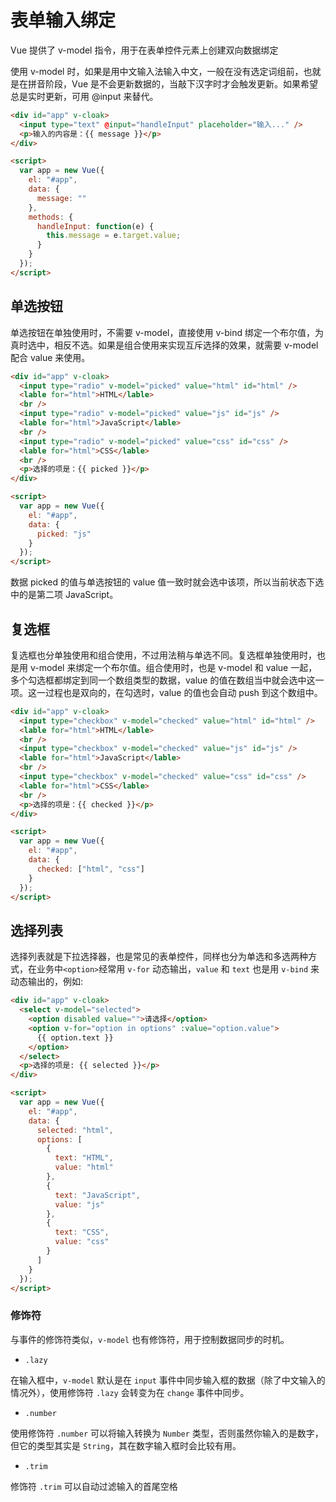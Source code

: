 # 表单输入绑定

Vue 提供了 v-model 指令，用于在表单控件元素上创建双向数据绑定

使用 v-model 时，如果是用中文输入法输入中文，一般在没有选定词组前，也就是在拼音阶段，Vue 是不会更新数据的，当敲下汉字时才会触发更新。如果希望总是实时更新，可用 @input 来替代。

```html
<div id="app" v-cloak>
  <input type="text" @input="handleInput" placeholder="输入..." />
  <p>输入的内容是：{{ message }}</p>
</div>

<script>
  var app = new Vue({
    el: "#app",
    data: {
      message: ""
    },
    methods: {
      handleInput: function(e) {
        this.message = e.target.value;
      }
    }
  });
</script>
```

## 单选按钮

单选按钮在单独使用时，不需要 v-model，直接使用 v-bind 绑定一个布尔值，为真时选中，相反不选。如果是组合使用来实现互斥选择的效果，就需要 v-model 配合 value 来使用。

```html
<div id="app" v-cloak>
  <input type="radio" v-model="picked" value="html" id="html" />
  <lable for="html">HTML</lable>
  <br />
  <input type="radio" v-model="picked" value="js" id="js" />
  <lable for="html">JavaScript</lable>
  <br />
  <input type="radio" v-model="picked" value="css" id="css" />
  <lable for="html">CSS</lable>
  <br />
  <p>选择的项是：{{ picked }}</p>
</div>

<script>
  var app = new Vue({
    el: "#app",
    data: {
      picked: "js"
    }
  });
</script>
```

数据 picked 的值与单选按钮的 value 值一致时就会选中该项，所以当前状态下选中的是第二项 JavaScript。

## 复选框

复选框也分单独使用和组合使用，不过用法稍与单选不同。复选框单独使用时，也是用 v-model 来绑定一个布尔值。组合使用时，也是
v-model 和 value 一起，多个勾选框都绑定到同一个数组类型的数据，value 的值在数组当中就会选中这一项。这一过程也是双向的，在勾选时，value 的值也会自动 push 到这个数组中。

```html
<div id="app" v-cloak>
  <input type="checkbox" v-model="checked" value="html" id="html" />
  <lable for="html">HTML</lable>
  <br />
  <input type="checkbox" v-model="checked" value="js" id="js" />
  <lable for="html">JavaScript</lable>
  <br />
  <input type="checkbox" v-model="checked" value="css" id="css" />
  <lable for="html">CSS</lable>
  <br />
  <p>选择的项是：{{ checked }}</p>
</div>

<script>
  var app = new Vue({
    el: "#app",
    data: {
      checked: ["html", "css"]
    }
  });
</script>
```

## 选择列表

选择列表就是下拉选择器，也是常见的表单控件，同样也分为单选和多选两种方式，在业务中`<option>`经常用 `v-for` 动态输出，`value` 和 `text` 也是用 `v-bind` 来动态输出的，例如:

```html
<div id="app" v-cloak>
  <select v-model="selected">
    <option disabled value="">请选择</option>
    <option v-for="option in options" :value="option.value">
      {{ option.text }}
    </option>
  </select>
  <p>选择的项是: {{ selected }}</p>
</div>

<script>
  var app = new Vue({
    el: "#app",
    data: {
      selected: "html",
      options: [
        {
          text: "HTML",
          value: "html"
        },
        {
          text: "JavaScript",
          value: "js"
        },
        {
          text: "CSS",
          value: "css"
        }
      ]
    }
  });
</script>
```

### 修饰符

与事件的修饰符类似，`v-model` 也有修饰符，用于控制数据同步的时机。

- `.lazy`

在输入框中，`v-model` 默认是在 `input` 事件中同步输入框的数据（除了中文输入的情况外），使用修饰符 `.lazy` 会转变为在 `change` 事件中同步。

- `.number`

使用修饰符 `.number` 可以将输入转换为 `Number` 类型，否则虽然你输入的是数字，但它的类型其实是 `String`，其在数字输入框时会比较有用。

- `.trim`

修饰符 `.trim` 可以自动过滤输入的首尾空格
